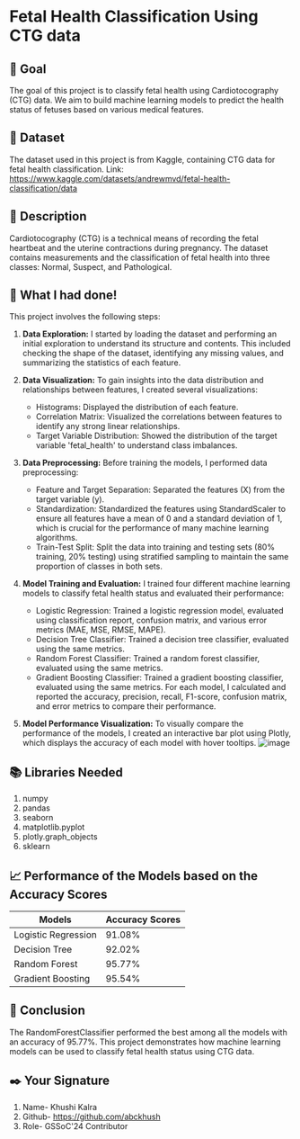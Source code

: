 # Fetal Health Classification Using CTG data

## 🎯 Goal
The goal of this project is to classify fetal health using Cardiotocography (CTG) data. We aim to build machine learning models to predict the health status of fetuses based on various medical features.

## 🧵 Dataset
The dataset used in this project is from Kaggle, containing CTG data for fetal health classification.
Link: https://www.kaggle.com/datasets/andrewmvd/fetal-health-classification/data

## 🧾 Description
Cardiotocography (CTG) is a technical means of recording the fetal heartbeat and the uterine contractions during pregnancy. The dataset contains measurements and the classification of fetal health into three classes: Normal, Suspect, and Pathological.

## 🧮 What I had done!
This project involves the following steps:

1. **Data Exploration:**
I started by loading the dataset and performing an initial exploration to understand its structure and contents. This included checking the shape of the dataset, identifying any missing values, and summarizing the statistics of each feature.

2. **Data Visualization:**
To gain insights into the data distribution and relationships between features, I created several visualizations:
    - Histograms: Displayed the distribution of each feature.
    - Correlation Matrix: Visualized the correlations between features to identify any strong linear relationships.
    - Target Variable Distribution: Showed the distribution of the target variable 'fetal_health' to understand class imbalances.
3. **Data Preprocessing:**
Before training the models, I performed data preprocessing:
    - Feature and Target Separation: Separated the features (X) from the target variable (y).
    - Standardization: Standardized the features using StandardScaler to ensure all features have a mean of 0 and a standard deviation of 1, which is crucial for the performance of many machine learning algorithms.
    - Train-Test Split: Split the data into training and testing sets (80% training, 20% testing) using stratified sampling to maintain the same proportion of classes in both sets.
4. **Model Training and Evaluation:**
I trained four different machine learning models to classify fetal health status and evaluated their performance:
    - Logistic Regression: Trained a logistic regression model, evaluated using classification report, confusion matrix, and various error metrics (MAE, MSE, RMSE, MAPE).
    - Decision Tree Classifier: Trained a decision tree classifier, evaluated using the same metrics.
    - Random Forest Classifier: Trained a random forest classifier, evaluated using the same metrics.
    - Gradient Boosting Classifier: Trained a gradient boosting classifier, evaluated using the same metrics.
For each model, I calculated and reported the accuracy, precision, recall, F1-score, confusion matrix, and error metrics to compare their performance.

5. **Model Performance Visualization:**
To visually compare the performance of the models, I created an interactive bar plot using Plotly, which displays the accuracy of each model with hover tooltips.
![image](https://github.com/abckhush/ThereForYou/assets/127378920/a0936d73-d27f-4845-926a-abeb9eb45495)


## 📚 Libraries Needed
1. numpy
2. pandas
3. seaborn 
4. matplotlib.pyplot
5. plotly.graph_objects
6. sklearn

## 📈 Performance of the Models based on the Accuracy Scores
| Models      |       Accuracy Scores|
|------------ |------------|
|Logistic Regression| 91.08%|
|Decision Tree|	92.02%|
|Random Forest|	95.77%|
|Gradient Boosting|	95.54%|

## 📢 Conclusion
The RandomForestClassifier performed the best among all the models with an accuracy of 95.77%. This project demonstrates how machine learning models can be used to classify fetal health status using CTG data.

## ✒️ Your Signature
1. Name- Khushi Kalra
2. Github- https://github.com/abckhush
3. Role- GSSoC'24 Contributor
